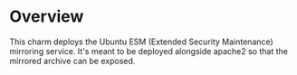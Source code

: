 # Overview

This charm deploys the Ubuntu ESM (Extended Security Maintenance) mirroring service.
It's meant to be deployed alongside apache2 so that the mirrored archive can be exposed.
